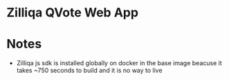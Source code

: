 # Zilliqa QVote Web App

# Notes
- Zilliqa js sdk is installed globally on docker in the base image beacuse it takes ~750 seconds to build and it is no way to live